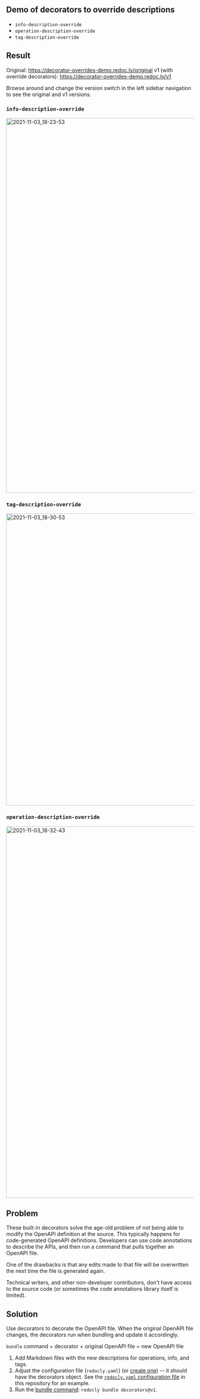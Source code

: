 ## Demo of decorators to override descriptions

- `info-description-override`
- `operation-description-override`
- `tag-description-override`

## Result


Original: https://decorator-overrides-demo.redoc.ly/original
v1 (with override decorators): https://decorator-overrides-demo.redoc.ly/v1

Browse around and change the version switch in the left sidebar navigation to see the original and v1 versions.

### `info-description-override`
<img width="1005" alt="2021-11-03_18-23-53" src="https://user-images.githubusercontent.com/1161871/140232772-502fe663-8af7-4da6-a345-21b8067129bc.png">

### `tag-description-override`

<img width="783" alt="2021-11-03_18-30-53" src="https://user-images.githubusercontent.com/1161871/140233049-e36a1bcc-4267-41b8-b646-6159a282d54a.png">

### `operation-description-override`

<img width="996" alt="2021-11-03_18-32-43" src="https://user-images.githubusercontent.com/1161871/140233186-50d4cf13-46bc-4414-8231-35f87179825e.png">


## Problem

These built-in decorators solve the age-old problem of not being able to modify the OpenAPI definition at the source. This typically happens for code-generated OpenAPI definitions. Developers can use code annotations to describe the APIs, and then run a command that pulls together an OpenAPI file. 

One of the drawbacks is that any edits made to that file will be overwritten the next time the file is generated again. 

Technical writers, and other non-developer contributors, don't have access to the source code (or sometimes the code annotations library itself is limited).

## Solution

Use decorators to decorate the OpenAPI file. When the original OpenAPI file changes, the decorators run when bundling and update it accordingly.

`bundle` command + decorator + original OpenAPI file = new OpenAPI file

1. Add Markdown files with the new descriptions for operations, info, and tags. 
2. Adjust the configuration file (`redocly.yaml`) (or [create one](https://redocly.com/docs/cli/configuration/)) -- it should have the decorators object. See the [`redocly.yaml` configuration file](./redocly.yaml) in this repository for an example.
3. Run the [bundle command](https://redocly.com/docs/cli/commands/bundle/): `redocly bundle decorators@v1`.

<!-- NTD: confirm use case

When a team autogenerates an OpenAPI file, they can push it straight into Redocly's API registry, instead of committing the artifact to a Git repository. The other team can use it as the root source in the file repository using the corresponding registry OpenAPI link:

```yaml
apis:
  decorators@v2:
    root: https://api.redocly.com/registry/bundle/testing_acme/demo%20decorators/v1/openapi.yaml?branch=main
    lint:
      decorators:
          # ...
```

Every time that API is updated by developers, the corresponding usage will be automatically updated as well. -->
